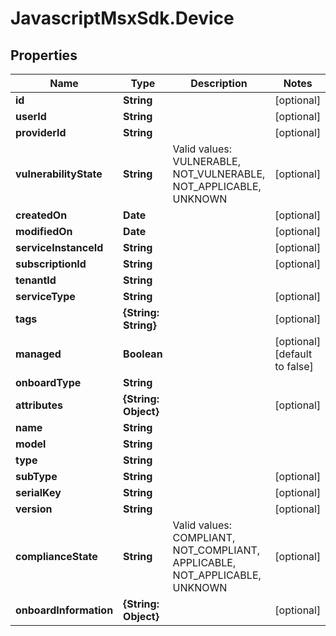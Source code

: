 # JavascriptMsxSdk.Device

## Properties

Name | Type | Description | Notes
------------ | ------------- | ------------- | -------------
**id** | **String** |  | [optional] 
**userId** | **String** |  | [optional] 
**providerId** | **String** |  | [optional] 
**vulnerabilityState** | **String** | Valid values: VULNERABLE, NOT_VULNERABLE, NOT_APPLICABLE, UNKNOWN | [optional] 
**createdOn** | **Date** |  | [optional] 
**modifiedOn** | **Date** |  | [optional] 
**serviceInstanceId** | **String** |  | [optional] 
**subscriptionId** | **String** |  | [optional] 
**tenantId** | **String** |  | 
**serviceType** | **String** |  | [optional] 
**tags** | **{String: String}** |  | [optional] 
**managed** | **Boolean** |  | [optional] [default to false]
**onboardType** | **String** |  | 
**attributes** | **{String: Object}** |  | [optional] 
**name** | **String** |  | 
**model** | **String** |  | 
**type** | **String** |  | 
**subType** | **String** |  | [optional] 
**serialKey** | **String** |  | [optional] 
**version** | **String** |  | [optional] 
**complianceState** | **String** | Valid values: COMPLIANT, NOT_COMPLIANT, APPLICABLE, NOT_APPLICABLE, UNKNOWN | [optional] 
**onboardInformation** | **{String: Object}** |  | [optional] 


